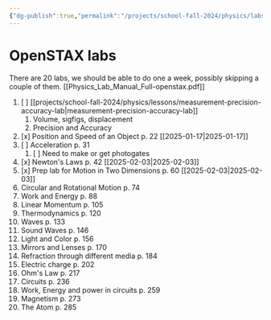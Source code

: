 ```yaml
---
{"dg-publish":true,"permalink":"/projects/school-fall-2024/physics/labs-sequence/"}
---
```



# OpenSTAX labs

There are 20 labs, we should be able to do one a week, possibly skipping a couple of them.
[[Physics_Lab_Manual_Full-openstax.pdf]]

1. [ ] [[projects/school-fall-2024/physics/lessons/measurement-precision-accuracy-lab\|measurement-precision-accuracy-lab]]
    1. Volume, sigfigs, displacement
    2. Precision and Accuracy
2. [x] Position and Speed of an Object p. 22 [[2025-01-17\|2025-01-17]]
3. [ ] Acceleration p. 31 
    1. [ ] Need to make or get photogates 
4. [x] Newton's Laws p. 42 [[2025-02-03\|2025-02-03]]
5. [x] Prep lab for Motion in Two Dimensions p. 60 [[2025-02-03\|2025-02-03]]
6. Circular and Rotational Motion p. 74
7. Work and Energy p. 88
8. Linear Momentum p. 105
9. Thermodynamics p. 120
10. Waves p. 133
11. Sound Waves p. 146
12. Light and Color p. 156
13. Mirrors and Lenses p. 170
14. Refraction through different media p. 184
15. Electric charge p. 202
16. Ohm's Law p. 217
17. Circuits p. 236
18. Work, Energy and power in circuits p. 259
19. Magnetism p. 273
20. The Atom p. 285
